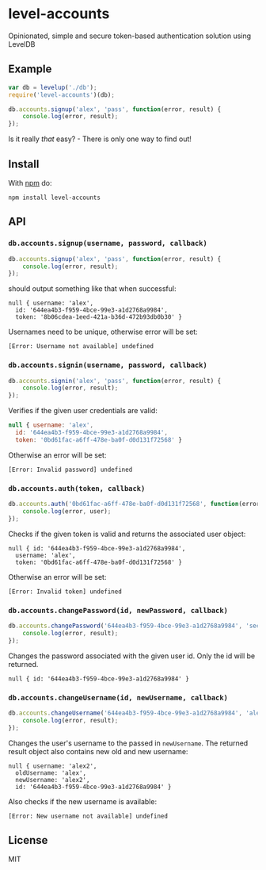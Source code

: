 level-accounts
==============

Opinionated, simple and secure token-based authentication solution using LevelDB

Example
-------

```javascript
var db = levelup('./db');
require('level-accounts')(db);

db.accounts.signup('alex', 'pass', function(error, result) {
    console.log(error, result);
});
```

Is it really *that* easy? - There is only one way to find out!

Install
-------

With [npm](https://npmjs.org) do:

```
npm install level-accounts
```

API
---

### `db.accounts.signup(username, password, callback)`

```javascript
db.accounts.signup('alex', 'pass', function(error, result) {
    console.log(error, result);
});
```

should output something like that when successful:

```
null { username: 'alex',
  id: '644ea4b3-f959-4bce-99e3-a1d2768a9984',
  token: '8b06cdea-1eed-421a-b36d-472b93db0b30' }
```

Usernames need to be unique, otherwise error will be set:

```
[Error: Username not available] undefined
```

### `db.accounts.signin(username, password, callback)`

```javascript
db.accounts.signin('alex', 'pass', function(error, result) {
    console.log(error, result);
});
```

Verifies if the given user credentials are valid:

```javascript
null { username: 'alex',
  id: '644ea4b3-f959-4bce-99e3-a1d2768a9984',
  token: '0bd61fac-a6ff-478e-ba0f-d0d131f72568' }
```

Otherwise an error will be set:

```
[Error: Invalid password] undefined
```

### `db.accounts.auth(token, callback)`

```javascript
db.accounts.auth('0bd61fac-a6ff-478e-ba0f-d0d131f72568', function(error, user) {
    console.log(error, user);
});
```

Checks if the given token is valid and returns the associated user object: 

```
null { id: '644ea4b3-f959-4bce-99e3-a1d2768a9984',
  username: 'alex',
  token: '0bd61fac-a6ff-478e-ba0f-d0d131f72568' }
```

Otherwise an error will be set:

```
[Error: Invalid token] undefined
```

### `db.accounts.changePassword(id, newPassword, callback)`

```javascript
db.accounts.changePassword('644ea4b3-f959-4bce-99e3-a1d2768a9984', 'secret new password', function(error, result) {
    console.log(error, result);
});
```

Changes the password associated with the given user id.
Only the id will be returned.

```
null { id: '644ea4b3-f959-4bce-99e3-a1d2768a9984' }
```

### `db.accounts.changeUsername(id, newUsername, callback)`

```javascript
db.accounts.changeUsername('644ea4b3-f959-4bce-99e3-a1d2768a9984', 'alex2', function(error, result) {
    console.log(error, result);
});
```

Changes the user's username to the passed in `newUsername`.
The returned result object also contains new old and new username:

```
null { username: 'alex2',
  oldUsername: 'alex',
  newUsername: 'alex2',
  id: '644ea4b3-f959-4bce-99e3-a1d2768a9984' }
```

Also checks if the new username is available:

```
[Error: New username not available] undefined
```

License
-------

MIT
